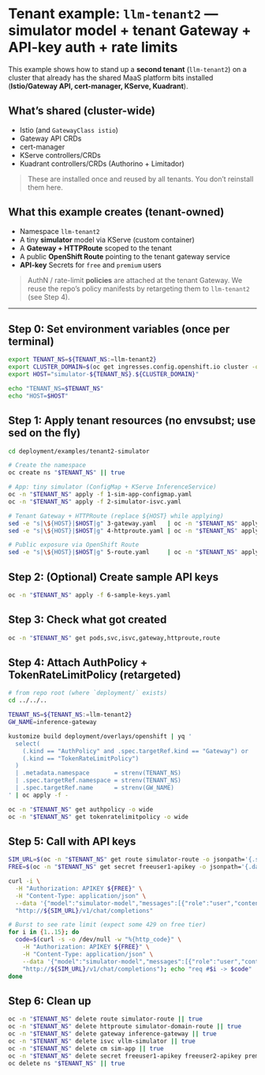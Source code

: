 # Tenant example: `llm-tenant2` — simulator model + tenant Gateway + API-key auth + rate limits

This example shows how to stand up a **second tenant** (`llm-tenant2`) on a cluster that already
has the shared MaaS platform bits installed (**Istio/Gateway API, cert-manager, KServe, Kuadrant**).

## What’s shared (cluster-wide)
- Istio (and `GatewayClass istio`)
- Gateway API CRDs
- cert-manager
- KServe controllers/CRDs
- Kuadrant controllers/CRDs (Authorino + Limitador)

> These are installed once and reused by all tenants. You don’t reinstall them here.

## What this example creates (tenant-owned)
- Namespace `llm-tenant2`
- A tiny **simulator** model via KServe (custom container)
- A **Gateway + HTTPRoute** scoped to the tenant
- A public **OpenShift Route** pointing to the tenant gateway service
- **API-key** Secrets for `free` and `premium` users

> AuthN / rate-limit **policies** are attached at the tenant Gateway. We reuse the repo’s policy
manifests by retargeting them to `llm-tenant2` (see Step 4).

---

## Step 0: Set environment variables (once per terminal)
```bash
export TENANT_NS=${TENANT_NS:=llm-tenant2}
export CLUSTER_DOMAIN=$(oc get ingresses.config.openshift.io cluster -o jsonpath='{.spec.domain}')
export HOST="simulator-${TENANT_NS}.${CLUSTER_DOMAIN}"

echo "TENANT_NS=$TENANT_NS"
echo "HOST=$HOST"
```

## Step 1: Apply tenant resources (no envsubst; use sed on the fly)
```bash
cd deployment/examples/tenant2-simulator

# Create the namespace
oc create ns "$TENANT_NS" || true

# App: tiny simulator (ConfigMap + KServe InferenceService)
oc -n "$TENANT_NS" apply -f 1-sim-app-configmap.yaml
oc -n "$TENANT_NS" apply -f 2-simulator-isvc.yaml

# Tenant Gateway + HTTPRoute (replace ${HOST} while applying)
sed -e "s|\${HOST}|$HOST|g" 3-gateway.yaml   | oc -n "$TENANT_NS" apply -f -
sed -e "s|\${HOST}|$HOST|g" 4-httproute.yaml | oc -n "$TENANT_NS" apply -f -

# Public exposure via OpenShift Route
sed -e "s|\${HOST}|$HOST|g" 5-route.yaml     | oc -n "$TENANT_NS" apply -f -
```

## Step 2: (Optional) Create sample API keys
```bash
oc -n "$TENANT_NS" apply -f 6-sample-keys.yaml
```

## Step 3: Check what got created
```bash
oc -n "$TENANT_NS" get pods,svc,isvc,gateway,httproute,route
```

## Step 4: Attach AuthPolicy + TokenRateLimitPolicy (retargeted)
```bash
# from repo root (where `deployment/` exists)
cd ../../..

TENANT_NS=${TENANT_NS:=llm-tenant2}
GW_NAME=inference-gateway

kustomize build deployment/overlays/openshift | yq '
  select(
    (.kind == "AuthPolicy" and .spec.targetRef.kind == "Gateway") or
    (.kind == "TokenRateLimitPolicy")
  )
  | .metadata.namespace       = strenv(TENANT_NS)
  | .spec.targetRef.namespace = strenv(TENANT_NS)
  | .spec.targetRef.name      = strenv(GW_NAME)
' | oc apply -f -

oc -n "$TENANT_NS" get authpolicy -o wide
oc -n "$TENANT_NS" get tokenratelimitpolicy -o wide
```

## Step 5: Call with API keys
```bash
SIM_URL=$(oc -n "$TENANT_NS" get route simulator-route -o jsonpath='{.spec.host}')
FREE=$(oc -n "$TENANT_NS" get secret freeuser1-apikey -o jsonpath='{.data.api_key}' | base64 -d)

curl -i \
  -H "Authorization: APIKEY ${FREE}" \
  -H "Content-Type: application/json" \
  --data '{"model":"simulator-model","messages":[{"role":"user","content":"Hello!"}]}' \
  "http://${SIM_URL}/v1/chat/completions"

# Burst to see rate limit (expect some 429 on free tier)
for i in {1..15}; do
  code=$(curl -s -o /dev/null -w "%{http_code}" \
    -H "Authorization: APIKEY ${FREE}" \
    -H "Content-Type: application/json" \
    --data '{"model":"simulator-model","messages":[{"role":"user","content":"Hello"}],"max_tokens":10}' \
    "http://${SIM_URL}/v1/chat/completions"); echo "req #$i -> $code"
done
```

## Step 6: Clean up
```bash
oc -n "$TENANT_NS" delete route simulator-route || true
oc -n "$TENANT_NS" delete httproute simulator-domain-route || true
oc -n "$TENANT_NS" delete gateway inference-gateway || true
oc -n "$TENANT_NS" delete isvc vllm-simulator || true
oc -n "$TENANT_NS" delete cm sim-app || true
oc -n "$TENANT_NS" delete secret freeuser1-apikey freeuser2-apikey premiumuser1-apikey premiumuser2-apikey || true
oc delete ns "$TENANT_NS" || true
```